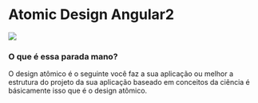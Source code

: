 # Atomic Design Angular2

<img src="http://atomicdesign.bradfrost.com/images/content/atomic-design-process.png">

### O que é essa parada mano?

O design atômico é o seguinte você faz a sua aplicação ou melhor a estrutura do projeto da sua aplicação baseado em conceitos da ciência é básicamente isso que é o design atômico.
 
